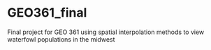 # GEO361_final
Final project for GEO 361 using spatial interpolation methods to view waterfowl populations in the midwest
